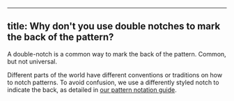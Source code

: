 ***

## title: Why don't you use double notches to mark the back of the pattern?

A double-notch is a common way to mark the back of the pattern. Common, but not universal.

Different parts of the world have different conventions or traditions on how to notch patterns.
To avoid confusion, we use a differently styled notch to indicate the back,
as detailed in [our pattern notation guide][1].

[1]: /docs/various/notation/
